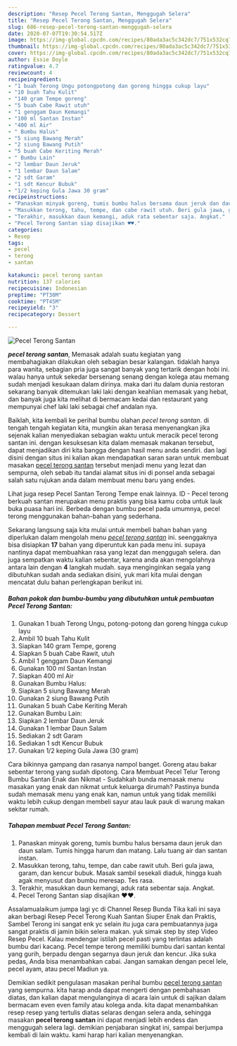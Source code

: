 ```yaml
---
description: "Resep Pecel Terong Santan, Menggugah Selera"
title: "Resep Pecel Terong Santan, Menggugah Selera"
slug: 686-resep-pecel-terong-santan-menggugah-selera
date: 2020-07-07T19:30:54.517Z
image: https://img-global.cpcdn.com/recipes/80ada3ac5c342dc7/751x532cq70/pecel-terong-santan-foto-resep-utama.jpg
thumbnail: https://img-global.cpcdn.com/recipes/80ada3ac5c342dc7/751x532cq70/pecel-terong-santan-foto-resep-utama.jpg
cover: https://img-global.cpcdn.com/recipes/80ada3ac5c342dc7/751x532cq70/pecel-terong-santan-foto-resep-utama.jpg
author: Essie Doyle
ratingvalue: 4.7
reviewcount: 4
recipeingredient:
- "1 buah Terong Ungu potongpotong dan goreng hingga cukup layu"
- "10 buah Tahu Kulit"
- "140 gram Tempe goreng"
- "5 buah Cabe Rawit utuh"
- "1 genggam Daun Kemangi"
- "100 ml Santan Instan"
- "400 ml Air"
- " Bumbu Halus"
- "5 siung Bawang Merah"
- "2 siung Bawang Putih"
- "5 buah Cabe Keriting Merah"
- " Bumbu Lain"
- "2 lembar Daun Jeruk"
- "1 lembar Daun Salam"
- "2 sdt Garam"
- "1 sdt Kencur Bubuk"
- "1/2 keping Gula Jawa 30 gram"
recipeinstructions:
- "Panaskan minyak goreng, tumis bumbu halus bersama daun jeruk dan daun salam. Tumis hingga harum dan matang. Lalu tuang air dan santan instan."
- "Masukkan terong, tahu, tempe, dan cabe rawit utuh. Beri gula jawa, garam, dan kencur bubuk. Masak sambil sesekali diaduk, hingga kuah agak menyusut dan bumbu meresap. Tes rasa."
- "Terakhir, masukkan daun kemangi, aduk rata sebentar saja. Angkat."
- "Pecel Terong Santan siap disajikan ♥️♥️."
categories:
- Resep
tags:
- pecel
- terong
- santan

katakunci: pecel terong santan 
nutrition: 137 calories
recipecuisine: Indonesian
preptime: "PT30M"
cooktime: "PT45M"
recipeyield: "3"
recipecategory: Dessert

---
```



![Pecel Terong Santan](https://img-global.cpcdn.com/recipes/80ada3ac5c342dc7/751x532cq70/pecel-terong-santan-foto-resep-utama.jpg)

<b><i>pecel terong santan</i></b>, Memasak adalah suatu kegiatan yang membahagiakan dilakukan oleh sebagian besar kalangan. tidaklah hanya para wanita, sebagian pria juga sangat banyak yang tertarik dengan hobi ini. walau hanya untuk sekedar bersenang senang dengan kolega atau memang sudah menjadi kesukaan dalam dirinya. maka dari itu dalam dunia restoran sekarang banyak ditemukan laki laki dengan keahlian memasak yang hebat, dan banyak juga kita melihat di bermacam kedai dan restaurant yang mempunyai chef laki laki sebagai chef andalan nya.

Baiklah, kita kembali ke perihal bumbu olahan <i>pecel terong santan</i>. di tengah tengah kegiatan kita, mungkin akan terasa menyenangkan jika sejenak kalian menyediakan sebagian waktu untuk meracik pecel terong santan ini. dengan kesuksesan kita dalam memasak makanan tersebut, dapat menjadikan diri kita bangga dengan hasil menu anda sendiri. dan lagi disini dengan situs ini kalian akan mendapatkan saran saran untuk membuat masakan <u>pecel terong santan</u> tersebut menjadi menu yang lezat dan sempurna, oleh sebab itu tandai alamat situs ini di ponsel anda sebagai salah satu rujukan anda dalam membuat menu baru yang endes.

Lihat juga resep Pecel Santan Terong Tempe enak lainnya. ID - Pecel terong berkuah santan merupakan menu praktis yang bisa kamu coba untuk lauk buka puasa hari ini. Berbeda dengan bumbu pecel pada umumnya, pecel terong menggunakan bahan-bahan yang sederhana.


Sekarang langsung saja kita mulai untuk membeli bahan bahan yang diperlukan dalam mengolah menu <u><i>pecel terong santan</i></u> ini. seenggaknya bisa disiapkan <b>17</b> bahan yang diperuntuk kan pada menu ini. supaya nantinya dapat membuahkan rasa yang lezat dan menggugah selera. dan juga sempatkan waktu kalian sebentar, karena anda akan mengolahnya antara lain dengan <b>4</b> langkah mudah. saya menginginkan segala yang dibutuhkan sudah anda sediakan disini, yuk mari kita mulai dengan mencatat dulu bahan perlengkapan berikut ini.

<!--inarticleads1-->

##### Bahan pokok dan bumbu-bumbu yang dibutuhkan untuk pembuatan Pecel Terong Santan:

1. Gunakan 1 buah Terong Ungu, potong-potong dan goreng hingga cukup layu
1. Ambil 10 buah Tahu Kulit
1. Siapkan 140 gram Tempe, goreng
1. Siapkan 5 buah Cabe Rawit, utuh
1. Ambil 1 genggam Daun Kemangi
1. Gunakan 100 ml Santan Instan
1. Siapkan 400 ml Air
1. Gunakan  Bumbu Halus:
1. Siapkan 5 siung Bawang Merah
1. Gunakan 2 siung Bawang Putih
1. Gunakan 5 buah Cabe Keriting Merah
1. Gunakan  Bumbu Lain:
1. Siapkan 2 lembar Daun Jeruk
1. Gunakan 1 lembar Daun Salam
1. Sediakan 2 sdt Garam
1. Sediakan 1 sdt Kencur Bubuk
1. Gunakan 1/2 keping Gula Jawa (30 gram)


Cara bikinnya gampang dan rasanya nampol banget. Goreng atau bakar sebentar terong yang sudah dipotong. Cara Membuat Pecel Telur Terong Bumbu Santan Enak dan Nikmat - Sudahkah bunda memasak menu masakan yang enak dan nikmat untuk keluarga dirumah? Pastinya bunda sudah memasak menu yang enak kan, namun untuk yang tidak memiliki waktu lebih cukup dengan membeli sayur atau lauk pauk di warung makan sekitar rumah. 

<!--inarticleads2-->

##### Tahapan membuat Pecel Terong Santan:

1. Panaskan minyak goreng, tumis bumbu halus bersama daun jeruk dan daun salam. Tumis hingga harum dan matang. Lalu tuang air dan santan instan.
1. Masukkan terong, tahu, tempe, dan cabe rawit utuh. Beri gula jawa, garam, dan kencur bubuk. Masak sambil sesekali diaduk, hingga kuah agak menyusut dan bumbu meresap. Tes rasa.
1. Terakhir, masukkan daun kemangi, aduk rata sebentar saja. Angkat.
1. Pecel Terong Santan siap disajikan ♥️♥️.


Assalamualaikum jumpa lagi yc di Channel Resep Bunda Tika kali ini saya akan berbagi Resep Pecel Terong Kuah Santan Siuper Enak dan Praktis, Sambel Terong ini sangat enk yc selain itu juga cara pembuatannya juga sangat praktis di jamin bikin selera makan. yuk simak step by step Video Resep Pecel. Kalau mendengar istilah pecel pasti yang terlintas adalah bumbu dari kacang. Pecel tempe terong memiliki bumbu dari santan kental yang gurih, berpadu dengan segarnya daun jeruk dan kencur. Jika suka pedas, Anda bisa menambahkan cabai. Jangan samakan dengan pecel lele, pecel ayam, atau pecel Madiun ya. 

Demikian sedikit pengulasan masakan perihal bumbu <u>pecel terong santan</u> yang sempurna. kita harap anda dapat mengerti dengan pembahasan diatas, dan kalian dapat mengulanginya di acara lain untuk di sajikan dalam bermacam even even family atau kolega anda. kita dapat menambahkan resep resep yang tertulis diatas selaras dengan selera anda, sehingga masakan <b>pecel terong santan</b> ini dapat menjadi lebih endess dan menggugah selera lagi. demikian penjabaran singkat ini, sampai berjumpa kembali di lain waktu. kami harap hari kalian menyenangkan.
